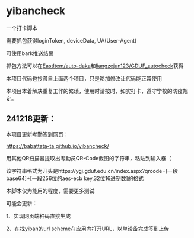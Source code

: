 # yibancheck
一个打卡脚本

需要抓包获得loginToken, deviceData, UA(User-Agent)

可使用bark推送结果

抓包方法可以在[EastItem/auto-daka](https://github.com/EastItem/auto-daka)和[liangzejun123/GDUF_autocheck](https://github.com/liangzejun123/GDUF_autocheck)获得

本项目代码也抄袭自上面两个项目，只是略加修改让代码能正常使用

本项目本着解决重复工作的繁琐，使用时请按时、如实打卡，遵守学校的防疫规定。

## 241218更新：
本项目更新考勤签到网页：

https://babattata-ta.github.io/yibancheck/

用其他QR扫描器提取出考勤员QR-Code截图的字符串，粘贴到输入框（

该字符串格式为开头是https://ygj.gduf.edu.cn/index.aspx?qrcode=[一段base64]+[一段256位的aes-ecb key,32位16进制数]的格式

本脚本仅为能用的程度，需要更多测试

可能会更新：

1、实现网页端扫码直接生成

2、在找yiban的url scheme在应用内打开URL，以单设备完成签到上传
